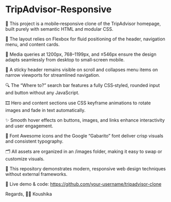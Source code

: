 # TripAdvisor-Responsive

📱 This project is a mobile‑responsive clone of the TripAdvisor homepage, built purely with semantic HTML and modular CSS.

🔧 The layout relies on Flexbox for fluid positioning of the header, navigation menu, and content cards.

📐 Media queries at 1200px, 768–1199px, and ≤546px ensure the design adapts seamlessly from desktop to small‑screen mobile.

📌 A sticky header remains visible on scroll and collapses menu items on narrow viewports for streamlined navigation.

🔍 The “Where to?” search bar features a fully CSS‑styled, rounded input and button without any JavaScript.

🎞️ Hero and content sections use CSS keyframe animations to rotate images and fade in text automatically.

✨ Smooth hover effects on buttons, images, and links enhance interactivity and user engagement.

🎨 Font Awesome icons and the Google “Gabarito” font deliver crisp visuals and consistent typography.

🗂️ All assets are organized in an /images folder, making it easy to swap or customize visuals.

🚀 This repository demonstrates modern, responsive web design techniques without external frameworks.

🔗 Live demo & code: https://github.com/your-username/tripadvisor-clone

Regards,
👩‍💻 Koushika
